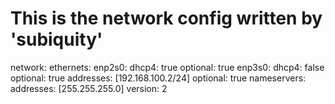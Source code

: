 # This is the network config written by 'subiquity'
network:
  ethernets:
     enp2s0:
       dhcp4: true
       optional: true
     enp3s0:
       dhcp4: false
       optional: true
       addresses: [192.168.100.2/24]
       optional: true
       nameservers:
        addresses: [255.255.255.0]
  version: 2

